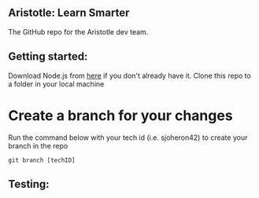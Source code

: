 ## Aristotle: Learn Smarter

The GitHub repo for the Aristotle dev team.

## Getting started:
Download Node.js from [here](https://nodejs.org/en/download/) if you don't already have it.
Clone this repo to a folder in your local machine

# Create a branch for your changes
Run the command below with your tech id (i.e. sjoheron42) to create your branch in the repo

`git branch [techID]`

## Testing:
